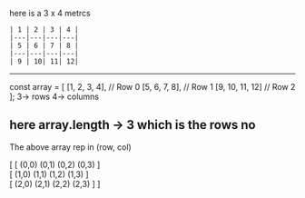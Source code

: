 here is a 3 x 4 metrcs
```
| 1 | 2 | 3 | 4 |
|---|---|---|---|
| 5 | 6 | 7 | 8 |
|---|---|---|---|
| 9 | 10| 11| 12|
```
-----------------------------------------
const array = [
    [1, 2, 3, 4],   // Row 0
    [5, 6, 7, 8],   // Row 1
    [9, 10, 11, 12] // Row 2
];
 3-> rows
 4-> columns

 here array.length -> 3
 which is the rows no
------------------------------------------
The above array rep in (row, col)

 [ [ (0,0)  (0,1)  (0,2)  (0,3) ]  
  [ (1,0)  (1,1)  (1,2)  (1,3) ]  
  [ (2,0)  (2,1)  (2,2)  (2,3) ] ]


